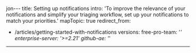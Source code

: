 jon---
title: Setting up notifications
intro: 'To improve the relevance of your notifications and simplify your triaging workflow, set up your notifications to match your priorities.'
mapTopic: true
redirect_from:
  - /articles/getting-started-with-notifications
versions:
  free-pro-team: '*'
  enterprise-server: '>=2.21'
  github-ae: '*'
---

